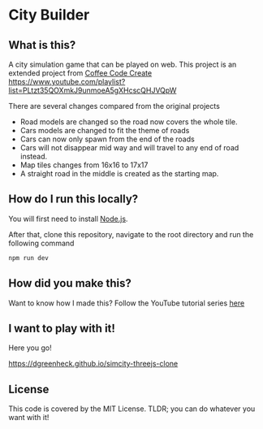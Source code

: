 # City Builder

## What is this?

A city simulation game that can be played on web. This project is an extended project from [Coffee Code Create](https://www.youtube.com/@coffeecodecreate)
https://www.youtube.com/playlist?list=PLtzt35QOXmkJ9unmoeA5gXHcscQHJVQpW

There are several changes compared from the original projects
- Road models are changed so the road now covers the whole tile.
- Cars models are changed to fit the theme of roads
- Cars can now only spawn from the end of the roads
- Cars will not disappear mid way and will travel to any end of road instead.
- Map tiles changes from 16x16 to 17x17
- A straight road in the middle is created as the starting map.

## How do I run this locally?

You will first need to install [Node.js](https://nodejs.org).

After that, clone this repository, navigate to the root directory and run the following command

```bash
npm run dev
```

## How did you make this?

Want to know how I made this? Follow the YouTube tutorial series [here](https://www.youtube.com/playlist?list=PLtzt35QOXmkJ9unmoeA5gXHcscQHJVQpW)

## I want to play with it!

Here you go!

https://dgreenheck.github.io/simcity-threejs-clone

## License

This code is covered by the MIT License. TLDR; you can do whatever you want with it!
